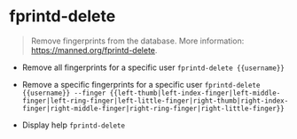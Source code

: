 # fprintd-delete
> Remove fingerprints from the database.
> More information: <https://manned.org/fprintd-delete>.

- Remove all fingerprints for a specific user
`fprintd-delete {{username}}`

- Remove a specific fingerprints for a specific user
`fprintd-delete {{username}} --finger {{left-thumb|left-index-finger|left-middle-finger|left-ring-finger|left-little-finger|right-thumb|right-index-finger|right-middle-finger|right-ring-finger|right-little-finger}}`

- Display help
`fprintd-delete`
